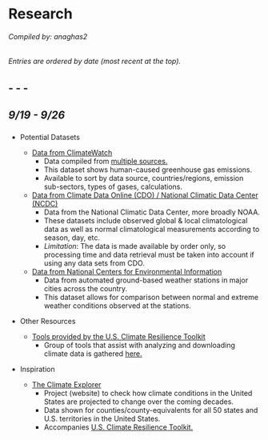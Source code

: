 # **Research**
###### Compiled by: anaghas2
###### Entries are ordered by date (most recent at the top).

## - - -

## *9/19 - 9/26*
###
- Potential Datasets
    - [Data from ClimateWatch](https://www.climatewatchdata.org/ghg-emissions?end_year=2018&start_year=1990)
        - Data compiled from [multiple sources.](https://www.climatewatchdata.org/about/faq/ghg)
        - This dataset shows human-caused greenhouse gas emissions. 
        - Available to sort by data source, countries/regions, emission sub-sectors, types of gases, calculations.
    - [Data from Climate Data Online (CDO) / National Climatic Data Center (NCDC)](https://www.ncdc.noaa.gov/cdo-web/datasets)
        - Data from the National Climatic Data Center, more broadly NOAA.
        - These datasets include observed global & local climatological data as well as normal climatological measurements according to season, day, etc.
        - _Limitation_: The data is made available by order only, so processing time and data retrieval must be taken into account if using any data sets from CDO.
    - [Data from National Centers for Environmental Information](https://www.ncei.noaa.gov/products/land-based-station/comparative-climatic-data)
        - Data from automated ground-based weather stations in major cities across the country.
        - This dataset allows for comparison between normal and extreme weather conditions observed at the stations.

- Other Resources
    - [Tools provided by the U.S. Climate Resilience Toolkit](https://toolkit.climate.gov/tools)
        - Group of tools that assist with analyzing and downloading climate data is gathered [here.](https://toolkit.climate.gov/tools?f%5B0%5D=field_tool_category%3A81)

- Inspiration
    - [The Climate Explorer](https://crt-climate-explorer.nemac.org/)
        - Project (website) to check how climate conditions in the United States are projected to change over the coming decades.
        - Data shown for counties/county-equivalents for all 50 states and U.S. territories in the United States.
        - Accompanies [U.S. Climate Resilience Toolkit.](https://toolkit.climate.gov/)


